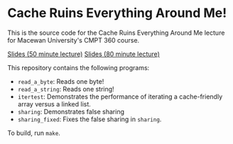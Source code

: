 # Cache Ruins Everything Around Me!

This is the source code for the Cache Ruins Everything Around Me
lecture for Macewan University's CMPT 360 course.

[Slides (50 minute lecture)](https://docs.google.com/presentation/d/1OQ8Bv_fbWqneIfaT0XT5Fle84DQAIKrArj9cNMf5y24/edit?usp=drive_web&ouid=101229344744235690473)
[Slides (80 minute lecture)](https://docs.google.com/presentation/d/1JZOMsOtHk3doXjHmPGHEV90viRDq9A6LdksbCMAJqKQ/edit#slide=id.p)

This repository contains the following programs:

* `read_a_byte`: Reads one byte!
* `read_a_string`: Reads one string!
* `itertest`: Demonstrates the performance of iterating a cache-friendly array versus a linked list.
* `sharing`: Demonstrates false sharing
* `sharing_fixed`: Fixes the false sharing in `sharing`.

To build, run `make`.
